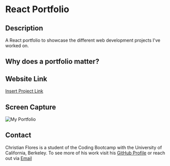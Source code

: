 # React Portfolio

## Description
A React portfolio to showcase the different web development projects I've worked on. 

## Why does a portfolio matter?

## Website Link
[Insert Project Link]()

## Screen Capture
![My Portfolio]()

## Contact
Christian Flores is a student of the Coding Bootcamp with the University of California, Berkeley. To see more of his work visit his [GitHub Profile](https://github.com/c1flores) or reach out via [Email](mailto:c1flores@ucsd.edu)